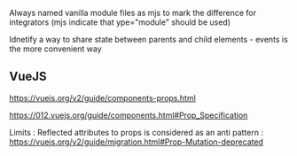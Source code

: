 Always named vanilla module files as mjs to mark the difference for integrators (mjs indicate that ype="module" should be used)



Idnetify a way to share state between parents and child elements - events is the more convenient way


## VueJS
https://vuejs.org/v2/guide/components-props.html


https://012.vuejs.org/guide/components.html#Prop_Specification

Limits : Reflected attributes to props is considered as an anti pattern : https://vuejs.org/v2/guide/migration.html#Prop-Mutation-deprecated
